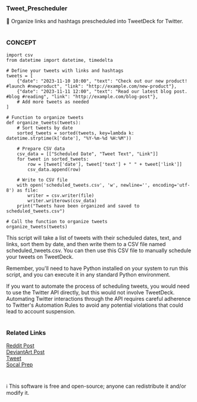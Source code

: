### Tweet_Prescheduler

📅 Organize links and hashtags prescheduled into TweetDeck for Twitter.

#

### CONCEPT

```
import csv
from datetime import datetime, timedelta

# Define your tweets with links and hashtags
tweets = [
    {"date": "2023-11-10 10:00", "text": "Check out our new product! #launch #newproduct", "link": "http://example.com/new-product"},
    {"date": "2023-11-11 12:00", "text": "Read our latest blog post. #blog #reading", "link": "http://example.com/blog-post"},
    # Add more tweets as needed
]

# Function to organize tweets
def organize_tweets(tweets):
    # Sort tweets by date
    sorted_tweets = sorted(tweets, key=lambda k: datetime.strptime(k['date'], "%Y-%m-%d %H:%M"))
    
    # Prepare CSV data
    csv_data = [["Scheduled Date", "Tweet Text", "Link"]]
    for tweet in sorted_tweets:
        row = [tweet['date'], tweet['text'] + " " + tweet['link']]
        csv_data.append(row)
    
    # Write to CSV file
    with open('scheduled_tweets.csv', 'w', newline='', encoding='utf-8') as file:
        writer = csv.writer(file)
        writer.writerows(csv_data)
    print("Tweets have been organized and saved to scheduled_tweets.csv")

# Call the function to organize tweets
organize_tweets(tweets)
```

This script will take a list of tweets with their scheduled dates, text, and links, sort them by date, and then write them to a CSV file named scheduled_tweets.csv. You can then use this CSV file to manually schedule your tweets on TweetDeck.

Remember, you'll need to have Python installed on your system to run this script, and you can execute it in any standard Python environment.

If you want to automate the process of scheduling tweets, you would need to use the Twitter API directly, but this would not involve TweetDeck. Automating Twitter interactions through the API requires careful adherence to Twitter's Automation Rules to avoid any potential violations that could lead to account suspension.

#
### Related Links

[Reddit Post](https://www.reddit.com/r/Automate/comments/jv40eg/twitter_tweetdeck_automated_bot/)
<br>
[DeviantArt Post](https://www.deviantart.com/s0urceduty/art/TweetDeck-Bot-814675209)
<br>
[Tweet](https://www.deviantart.com/s0urceduty/art/Tweetdeck-Bot-2-0-912864784)
<br>
[Socal Prep](https://github.com/sourceduty/Social_Prep)

#

ℹ️ This software is free and open-source; anyone can redistribute it and/or modify it.
